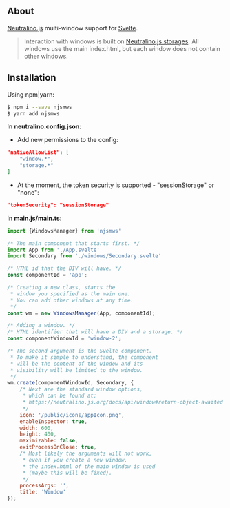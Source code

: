 ## About

[Neutralino.js](https://neutralino.js.org/docs/) multi-window support for [Svelte](https://svelte.dev/).

> Interaction with windows is built on [Neutralino.js storages](https://neutralino.js.org/docs/api/storage). All windows use the main index.html, but each window does not contain other windows.

## Installation

Using npm|yarn:

```bash
$ npm i --save njsmws
$ yarn add njsmws
```

In **neutralino.config.json**:<br>
- Add new permissions to the config:
```json
"nativeAllowList": [
	"window.*", 
	"storage.*"
]
```
- At the moment, the token security is supported - "sessionStorage" or "none":
```json
"tokenSecurity": "sessionStorage"
```


In **main.js/main.ts**:

```javascript
import {WindowsManager} from 'njsmws'

/* The main component that starts first. */
import App from './App.svelte'
import Secondary from './windows/Secondary.svelte'

/* HTML id that the DIV will have. */
const componentId = 'app';

/* Creating a new class, starts the 
 * window you specified as the main one. 
 * You can add other windows at any time. 
 */
const wm = new WindowsManager(App, componentId);

/* Adding a window. */
/* HTML identifier that will have a DIV and a storage. */
const componentWindowId = 'window-2';

/* The second argument is the Svelte component. 
 * To make it simple to understand, the component 
 * will be the content of the window and its 
 * visibility will be limited to the window. 
 */
wm.create(componentWindowId, Secondary, {
	/* Next are the standard window options, 
	 * which can be found at:
	 * https://neutralino.js.org/docs/api/window#return-object-awaited 
	 */
	icon: '/public/icons/appIcon.png',
	enableInspector: true,
	width: 600,
	height: 400,
	maximizable: false,
	exitProcessOnClose: true,
	/* Most likely the arguments will not work, 
	 * even if you create a new window, 
	 * the index.html of the main window is used 
	 * (maybe this will be fixed). 
	 */
	processArgs: '',
	title: 'Window'
});
```
